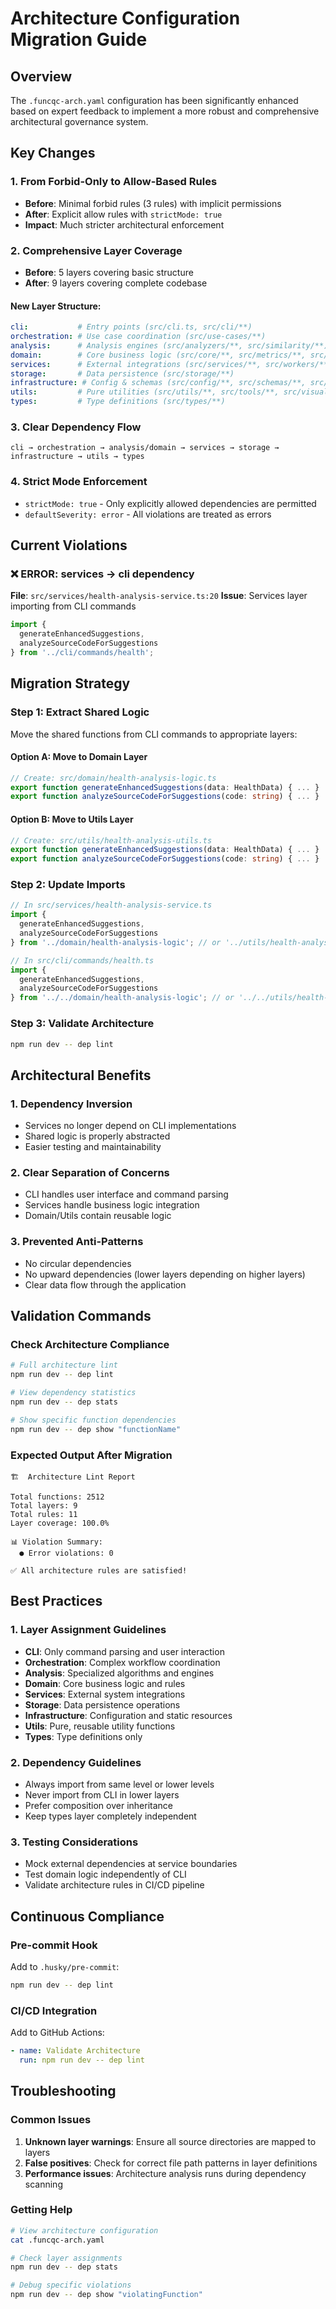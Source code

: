 # Architecture Configuration Migration Guide

## Overview

The `.funcqc-arch.yaml` configuration has been significantly enhanced based on expert feedback to implement a more robust and comprehensive architectural governance system.

## Key Changes

### 1. **From Forbid-Only to Allow-Based Rules**
- **Before**: Minimal forbid rules (3 rules) with implicit permissions
- **After**: Explicit allow rules with `strictMode: true`
- **Impact**: Much stricter architectural enforcement

### 2. **Comprehensive Layer Coverage**
- **Before**: 5 layers covering basic structure
- **After**: 9 layers covering complete codebase

#### New Layer Structure:
```yaml
cli:           # Entry points (src/cli.ts, src/cli/**)
orchestration: # Use case coordination (src/use-cases/**)
analysis:      # Analysis engines (src/analyzers/**, src/similarity/**)
domain:        # Core business logic (src/core/**, src/metrics/**, src/refactoring/**)
services:      # External integrations (src/services/**, src/workers/**)
storage:       # Data persistence (src/storage/**)
infrastructure: # Config & schemas (src/config/**, src/schemas/**, src/data/**)
utils:         # Pure utilities (src/utils/**, src/tools/**, src/visualization/**)
types:         # Type definitions (src/types/**)
```

### 3. **Clear Dependency Flow**
```
cli → orchestration → analysis/domain → services → storage → infrastructure → utils → types
```

### 4. **Strict Mode Enforcement**
- `strictMode: true` - Only explicitly allowed dependencies are permitted
- `defaultSeverity: error` - All violations are treated as errors

## Current Violations

### ❌ **ERROR: services → cli dependency**
**File**: `src/services/health-analysis-service.ts:20`
**Issue**: Services layer importing from CLI commands
```typescript
import { 
  generateEnhancedSuggestions,
  analyzeSourceCodeForSuggestions
} from '../cli/commands/health';
```

## Migration Strategy

### **Step 1: Extract Shared Logic**
Move the shared functions from CLI commands to appropriate layers:

#### **Option A: Move to Domain Layer**
```typescript
// Create: src/domain/health-analysis-logic.ts
export function generateEnhancedSuggestions(data: HealthData) { ... }
export function analyzeSourceCodeForSuggestions(code: string) { ... }
```

#### **Option B: Move to Utils Layer**
```typescript
// Create: src/utils/health-analysis-utils.ts
export function generateEnhancedSuggestions(data: HealthData) { ... }
export function analyzeSourceCodeForSuggestions(code: string) { ... }
```

### **Step 2: Update Imports**
```typescript
// In src/services/health-analysis-service.ts
import { 
  generateEnhancedSuggestions,
  analyzeSourceCodeForSuggestions
} from '../domain/health-analysis-logic'; // or '../utils/health-analysis-utils'

// In src/cli/commands/health.ts
import { 
  generateEnhancedSuggestions,
  analyzeSourceCodeForSuggestions
} from '../../domain/health-analysis-logic'; // or '../../utils/health-analysis-utils'
```

### **Step 3: Validate Architecture**
```bash
npm run dev -- dep lint
```

## Architectural Benefits

### **1. Dependency Inversion**
- Services no longer depend on CLI implementations
- Shared logic is properly abstracted
- Easier testing and maintainability

### **2. Clear Separation of Concerns**
- CLI handles user interface and command parsing
- Services handle business logic integration
- Domain/Utils contain reusable logic

### **3. Prevented Anti-Patterns**
- No circular dependencies
- No upward dependencies (lower layers depending on higher layers)
- Clear data flow through the application

## Validation Commands

### **Check Architecture Compliance**
```bash
# Full architecture lint
npm run dev -- dep lint

# View dependency statistics
npm run dev -- dep stats

# Show specific function dependencies
npm run dev -- dep show "functionName"
```

### **Expected Output After Migration**
```
🏗️  Architecture Lint Report

Total functions: 2512
Total layers: 9
Total rules: 11
Layer coverage: 100.0%

📊 Violation Summary:
  ● Error violations: 0

✅ All architecture rules are satisfied!
```

## Best Practices

### **1. Layer Assignment Guidelines**
- **CLI**: Only command parsing and user interaction
- **Orchestration**: Complex workflow coordination
- **Analysis**: Specialized algorithms and engines
- **Domain**: Core business logic and rules
- **Services**: External system integrations
- **Storage**: Data persistence operations
- **Infrastructure**: Configuration and static resources
- **Utils**: Pure, reusable utility functions
- **Types**: Type definitions only

### **2. Dependency Guidelines**
- Always import from same level or lower levels
- Never import from CLI in lower layers
- Prefer composition over inheritance
- Keep types layer completely independent

### **3. Testing Considerations**
- Mock external dependencies at service boundaries
- Test domain logic independently of CLI
- Validate architecture rules in CI/CD pipeline

## Continuous Compliance

### **Pre-commit Hook**
Add to `.husky/pre-commit`:
```bash
npm run dev -- dep lint
```

### **CI/CD Integration**
Add to GitHub Actions:
```yaml
- name: Validate Architecture
  run: npm run dev -- dep lint
```

## Troubleshooting

### **Common Issues**
1. **Unknown layer warnings**: Ensure all source directories are mapped to layers
2. **False positives**: Check for correct file path patterns in layer definitions
3. **Performance issues**: Architecture analysis runs during dependency scanning

### **Getting Help**
```bash
# View architecture configuration
cat .funcqc-arch.yaml

# Check layer assignments
npm run dev -- dep stats

# Debug specific violations
npm run dev -- dep show "violatingFunction"
```